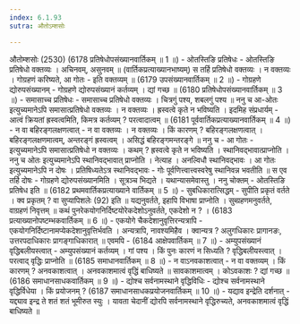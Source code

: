 ```yaml
---
index: 6.1.93
sutra: औतोऽम्शसोः

---
```

 औतोम्शसोः (2530) (6178 प्रतिषेधोपसंख्यानवार्तिकम् ॥ 1 ॥) - ओतस्तिङि प्रतिषेधः - ओतस्तिङि प्रतिषेधो वक्तव्यः । अचिनवम्, असुनवम् ॥ (वार्तिकप्रत्याख्यानभाष्यम्) स तर्हि प्रतिषेधो वक्तव्यः । न वक्तव्यः । गोग्रहणं करिष्यते, आ गोतः  -  इति वक्तव्यम् ॥ (6179 उपसंख्यानवार्तिकम् ॥ 2 ॥) - गोग्रहणे द्योरुपसंख्यानम् - गोग्रहणे द्योरुपसंख्यानं कर्तव्यम् । द्यां गच्छ ॥ (6180 प्रतिषेधोपसंख्यानवार्तिकम् ॥ 3 ॥) - समासाच्च प्रतिषेधः - समासाच्च प्रतिषेधो वक्तव्यः । चित्रगुं पश्य, शबलगुं पश्य ॥ ननु च आ-ओतः इत्युच्यमानेऽपि समासात्प्रतिषेधो वक्तव्यः । न वक्तव्यः । ह्रस्वत्वे कृते न भविष्यति । इदमिह संप्रधार्यम्  -  आत्वं क्रियतां ह्रस्वत्वमिति, किमत्र कर्तव्यम् ? परत्वादात्वम् ॥ (6181 पूर्ववार्तिकप्रत्याख्यानवार्तिकम् ॥ 4 ॥) - न वा बहिरङ्गलक्षणत्वात् - न वा वक्तव्यः । न वक्तव्यः । किं कारणम् ? बहिरङ्गलक्षणत्वात् । बहिरङ्गलक्षणमात्वम्, अन्तरङ्गं ह्रस्वत्वम् । असिद्धं बहिरङ्गमन्तरङ्गे ॥ ननु च  -  आ गोतः  -  इत्युच्यमानेऽपि समासात्प्रतिषेधो न वक्तव्यः । कथम् ? ह्रस्वत्वे कृते न भविष्यति । स्थानिवद्भावात्प्राप्नोति । ननु च ओतः इत्युच्यमानेऽपि स्थानिवद्भावात् प्राप्नोति । नेत्याह । अनल्विधौ स्थानिवद्भावः । आ गोतः इत्युच्यमानेऽपि न दोषः । प्रतिषिध्यतेऽत्र स्थानिवद्भावः  -  गोः पूर्वणित्त्वात्त्वस्वरेषु स्थानिवन्न भवतीति ॥ स एव तर्हि दोषः  -  गोग्रहणे द्योरुपसंख्यानमिति । सूत्रञ्च भिद्यते । यथान्यासमेवास्तु । ननु चोक्तम्  -  ओतस्तिङि प्रतिषेध इति ॥ (6182 प्रथमवार्तिकप्रत्याख्याने वार्तिकम् ॥ 5 ॥) - सुबधिकारात्सिद्धम् - सुपीति प्रकृतं वर्तते । क्व प्रकृतम् ? वा सुप्यापिशलेः (92) इति ॥ यद्यनुवर्तते, इहापि विभाषा प्राप्नोति । सुब्ग्रहणमनुवर्तते, वाग्रहणं निवृत्तम् ॥ कथं पुनरेकयोगनिर्दिष्टयोरेकदेशोऽनुवर्तते, एकदेशो न ? । (6183 प्रत्याख्यानोपष्टम्भकवार्तिकम् ॥ 6 ॥) - एकयोगे चैकदेशानुवृत्तिरन्यत्रापि - एकयोगनिर्दिष्टानामप्येकदेशानुवृत्तिर्भवति । अन्यत्रापि, नावश्यमिहैव । क्वान्यत्र ? अलुगधिकारः प्रागानङः, उत्तरपदाधिकारः प्रागङ्गाधिकारात् ॥ एवमपि - (6184 आक्षेपवार्तिकम् ॥ 7 ॥) - अम्युपसंख्यानं वृद्धिबलीयस्त्वात् - अम्युपसंख्यानं कर्तव्यम् । गां पश्य । किं पुनः कारणं न सिध्यति ? वृद्धिबलीयस्त्वात् । परत्वाद् वृद्धिः प्राप्नोति ॥ (6185 समाधानवार्तिकम् ॥ 8 ॥) - न वाऽनवकाशत्वात् - न वा वक्तव्यम् । किं कारणम् ? अनवकाशत्वात् । अनवकाशमात्वं वृद्धिं बाधिष्यते ॥ सावकाशमात्वम् । कोऽवकाशः ? द्यां गच्छ ॥ (6186 समाधानसाधकवार्तिकम् ॥ 9 ॥) - द्योश्च सर्वनामस्थाने वृद्धिविधिः - द्योश्च सर्वनामस्थाने वृद्धिर्विधेया । किं प्रयोजनम् ? (6187 समाधानसाधकप्रयोजनवार्तिकम् ॥ 10 ॥) - यद्याव इन्द्रेति दर्शनात् - यद्द्याव इन्द्र ते शतं शतं भूमीरुत स्युः । यावता चेदानीं द्योरपि सर्वनामस्थाने वृद्धिरुच्यते, अनवकाशमात्वं वृद्धिं बाधिष्यते ॥ 